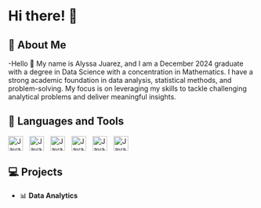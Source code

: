 # Hi there! :wave:

## :rocket: About Me
-Hello 👋 My name is Alyssa Juarez, and I am a December 2024 graduate with a degree in Data Science with a concentration in Mathematics. I have a strong academic foundation in data analysis, statistical methods, and problem-solving. My focus is on leveraging my skills to tackle challenging analytical problems and deliver meaningful insights.

## :toolbox: Languages and Tools
<img align="left" alt="Java" width="30px" style="padding-right:10px;" src="https://cdn.jsdelivr.net/gh/devicons/devicon@latest/icons/python/python-original.svg" />
          
<img align="left" alt="Java" width="30px" style="padding-right:10px;"  src="https://cdn.jsdelivr.net/gh/devicons/devicon@latest/icons/azuresqldatabase/azuresqldatabase-original.svg" />
<img align="left" alt="Java" width="30px" style="padding-right:10px;" src="https://cdn.jsdelivr.net/gh/devicons/devicon@latest/icons/rstudio/rstudio-original.svg" />
<img align="left" alt="Java" width="30px" style="padding-right:10px;" src="https://cdn.icon-icons.com/icons2/2699/PNG/512/sas_logo_icon_170761.png" />
<img align="left" alt="Java" width="30px" style="padding-right:10px;" src="https://cdn.jsdelivr.net/gh/devicons/devicon@latest/icons/jupyter/jupyter-original-wordmark.svg" />
<img align="left" alt="Java" width="30px" style="padding-right:10px;" src="https://cdn.jsdelivr.net/gh/devicons/devicon@latest/icons/matlab/matlab-original.svg" />
<br clear="left"/>
         
## 💻 Projects
- 📊 **Data Analytics**

